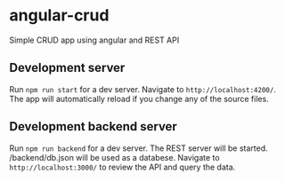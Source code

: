 # angular-crud

Simple CRUD app using angular and REST API

## Development server

Run `npm run start` for a dev server. Navigate to `http://localhost:4200/`. The app will automatically reload if you change any of the source files.

## Development backend server

Run `npm run backend` for a dev server. The REST server will be started. /backend/db.json will be used as a databese.
Navigate to `http://localhost:3000/` to review the API and query the data.
